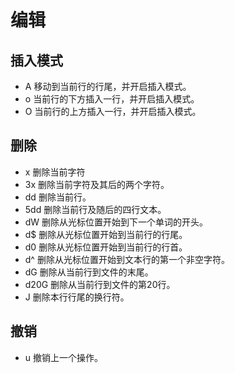 # 编辑

## 插入模式

- A 移动到当前行的行尾，并开启插入模式。
- o	当前行的下方插入一行，并开启插入模式。
- O	当前行的上方插入一行，并开启插入模式。

## 删除

- x	删除当前字符
- 3x	删除当前字符及其后的两个字符。
- dd	删除当前行。
- 5dd	删除当前行及随后的四行文本。
- dW	删除从光标位置开始到下一个单词的开头。
- d$	删除从光标位置开始到当前行的行尾。
- d0	删除从光标位置开始到当前行的行首。
- d^	删除从光标位置开始到文本行的第一个非空字符。
- dG	删除从当前行到文件的末尾。
- d20G	删除从当前行到文件的第20行。
- J 删除本行行尾的换行符。

## 撤销

- u 撤销上一个操作。
